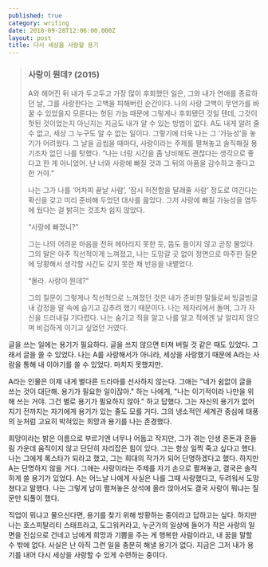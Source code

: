 ```yaml
---
published: true
category: writing
date: 2018-09-28T12:06:00.000Z
layout: post
title: 다시 세상을 사랑할 용기
---
```


<blockquote>
  <h3>사랑이 뭔데? (2015)</h3>
  
  <p>A와 헤어진 뒤 내가 두고두고 가장 많이 후회했던 일은, 그와 내가 연애를 종료하던 날, 그를 사랑한다는 고백을 피해버린 순간이다. 나의 사랑 고백이 무언가를 바꿀 수 있었을지 모른다는 헛된 가늠 때문에 그렇게나 후회됐던 것일 텐데, 그것이 헛된 것이었는지 아닌지는 지금도 내가 알 수 있는 방법이 없다. A도 내게 알려 줄 수 없고, 세상 그 누구도 알 수 없는 일이다. 그렇기에 더욱 나는 그 ‘가능성’을 놓기가 어려웠다. 그 날을 곱씹을 때마다, 사랑이라는 주제를 펼쳐놓고 솔직해질 용기조차 없던 나를 탓했다.
“나는 너랑 시간을 좀 낭비해도 괜찮다는 생각으로 좋다고 한 게 아니었어. 난 너와 사랑에 빠질 것과 그 뒤의 아픔을 감수하고 좋다고 한 거야.”</p>

<p>나는 그가 나를 ‘어차피 끝날 사람’, ‘잠시 허전함을 달래줄 사람’ 정도로 여긴다는 확신을 갖고 미리 준비해 두었던 대사를 읊었다. 그저 사랑에 빠질 가능성을 염두에 뒀다는 걸 밝히는 것조차 쉽지 않았다.</p>

<p>“사랑에 빠졌니?”</p>

<p>그는 나의 어려운 마음을 전혀 헤아리지 못한 듯, 뜸도 들이지 않고 곧장 물었다. 그의 말은 아주 직선적이게 느껴졌고, 나는 도망갈 곳 없이 정면으로 마주한 질문에 당황해서 생각할 시간도 갖지 못한 채  반응을 내뱉었다.</p>

<p>“몰라. 사랑이 뭔데?"</p>

<p>그의 질문이 그렇게나 직선적으로 느껴졌던 것은 내가 준비한 말들로써 빙글빙글 내 감정을 말 속에 숨기고 감추려 했기 때문이다. 나는 제자리에서 돌며, 그가 자신을 드러내길 기다렸다. 나는 숨기고 적을 알고 나를 알고 적에겐 날 알리지 않으며 비겁하게 이기고 싶었던 거였다.</p>
</blockquote>

글을 쓰는 일에는 용기가 필요하다. 글을 쓰지 않으면 터져 버릴 것 같은 때도 있었다. 그래서 글을 쓸 수 있었다. 나는 A를 사랑해서가 아니라, 세상을 사랑했기 때문에 A라는 사람을 통해 내 이야기를 쓸 수 있었다. 마치지 못했지만.

A라는 인물은 이제 내게 별다른 드라마를 선사하지 않는다. 그애는 "네가 쉼없이 글을 쓰는 것이 대단해. 용기가 필요한 일이잖아." 하는 나에게, "나는 이기적이라 나만을 위해 쓰는 거야. 그건 별로 용기가 필요하지 않아." 하고 답했다. 그는 자신의 용기가 없어지기 전까지는 자기에게 용기가 있는 줄도 모를 거다. 그의 냉소적인 세계관 중심에 태풍의 눈처럼 고요히 박혀있는 희망과 용기를 나는 존경했다.

희망이라는 밝은 이름으로 부르기엔 너무나 어둡고 작지만, 그가 겪는 인생 혼돈과 흔들림 가운데 움직이지 않고 단단히 자리잡은 힘이 있다. 그는 항상 일찍 죽고 싶다고 했다. 나는 그에게 록스타가 되라고 했고, 그는 희대의 작가가 되어 단명하겠다고 했다. 하지만 A는 단명하지 않을 거다. 그애는 사랑이라는 주제를 자기 손으로 펼쳐놓고, 결국은 솔직하게 쓸 용기가 있었다. A는 어느날 나에게 사실은 나를 그때 사랑했다고, 두려워서 도망쳤다고 말했다. 나는 그렇게 남이 펼쳐놓은 상석에 올라 앉아서도 결국 사랑이 뭐냐는 질문만 되풀이 했다.

직업이 뭐냐고 물으신다면, 용기를 찾기 위해 방황하는 중이라고 답하고는 싶다. 하지만 나는 호스피탈리티 스태프라고, 도그워커라고, 누군가의 일상에 들어가 작은 사랑의 일면을 진심으로 건네고 남에게 희망과 기쁨을 주는 게 행복한 사람이라고, 내 꿈을 말할 수 밖에 없다. 사실은 난 아직 그런 일을 충분히 해낼 용기가 없다. 지금은 그저 내가 용기를 내어 다시 세상을 사랑할 수 있게 수련하는 중이다.
